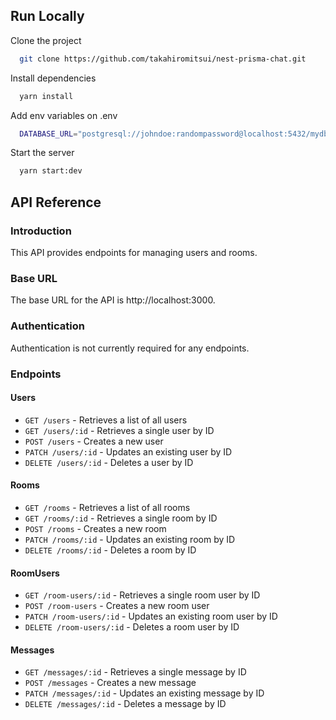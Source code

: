 
## Run Locally

Clone the project

```bash
  git clone https://github.com/takahiromitsui/nest-prisma-chat.git
```

Install dependencies

```bash
  yarn install
```

Add env variables on .env
```bash
  DATABASE_URL="postgresql://johndoe:randompassword@localhost:5432/mydb?schema=public"
```

Start the server

```bash
  yarn start:dev
```


## API Reference
### Introduction
This API provides endpoints for managing users and rooms.

### Base URL
The base URL for the API is http://localhost:3000.

### Authentication
Authentication is not currently required for any endpoints.

### Endpoints
#### Users
- `GET /users` - Retrieves a list of all users
- `GET /users/:id` - Retrieves a single user by ID
- `POST /users` - Creates a new user
- `PATCH /users/:id` - Updates an existing user by ID
- `DELETE /users/:id` - Deletes a user by ID

#### Rooms
- `GET /rooms` - Retrieves a list of all rooms
- `GET /rooms/:id` - Retrieves a single room by ID
- `POST /rooms` - Creates a new room
- `PATCH /rooms/:id` - Updates an existing room by ID
- `DELETE /rooms/:id` - Deletes a room by ID

#### RoomUsers
- `GET /room-users/:id` - Retrieves a single room user by ID
- `POST /room-users` - Creates a new room user
- `PATCH /room-users/:id` - Updates an existing room user by ID
- `DELETE /room-users/:id` - Deletes a room user by ID

#### Messages
- `GET /messages/:id` - Retrieves a single message by ID
- `POST /messages` - Creates a new message
- `PATCH /messages/:id` - Updates an existing message by ID
- `DELETE /messages/:id` - Deletes a message by ID